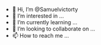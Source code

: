 - 👋 Hi, I’m @Samuelvictorty
- 👀 I’m interested in ...
- 🌱 I’m currently learning ...
- 💞️ I’m looking to collaborate on ...
- 📫 How to reach me ...

<!---
Samuelvictorty/Samuelvictorty is a ✨ special ✨ repository because its `README.md` (this file) appears on your GitHub profile.
You can click the Preview link to take a look at your changes.
--->
